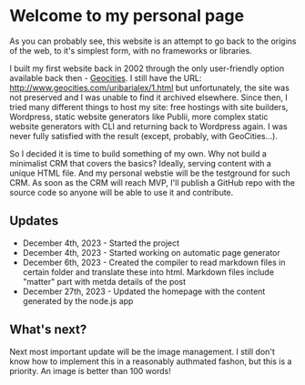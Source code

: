 # Welcome to my personal page

As you can probably see, this website is an attempt to go back to the origins of the web, to it's simplest form, with no frameworks or libraries.

I built my first website back in 2002 through the only user-friendly option available back then - <a href="https://en.wikipedia.org/wiki/GeoCities" target="_blank">Geocities</a>. I still have the URL: <a href="http://www.geocities.com/uribarialex/1.html" target="blank">http://www.geocities.com/uribarialex/1.html</a> but unfortunately, the site was not preserved and I was unable to find it archived elsewhere. Since then, I tried many different things to host my site: free hostings with site builders, Wordpress, static website generators like Publii, more complex static website generators with CLI and returning back to Wordpress again. I was never fully satisfied with the result (except, probably, with GeoCities...).

So I decided it is time to build something of my own. Why not build a minimalist CRM that covers the basics? Ideally, serving content with a unique HTML file. And my personal webstie will be the testground for such CRM. As soon as the CRM will reach MVP, I'll publish a GitHub repo with the source code so anyone will be able to use it and contribute.

## Updates

- December 4th, 2023 - Started the project
- December 4th, 2023 - Started working on automatic page generator
- December 6th, 2023 - Created the compiler to read markdown files in certain folder and translate these into html. Markdown files include "matter" part with metda details of the post
- December 27th, 2023 - Updated the homepage with the content generated by the node.js app

## What's next?

Next most important update will be the image management. I still don't know how to implement this in a reasonably authmated fashon, but this is a priority. An image is better than 100 words!
